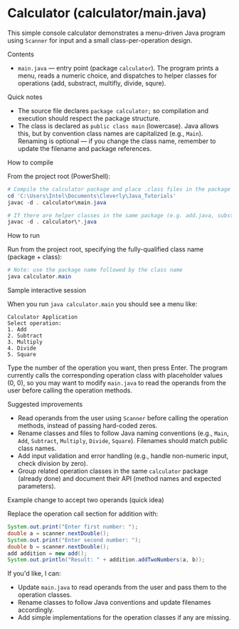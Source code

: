# Calculator (calculator/main.java)

This simple console calculator demonstrates a menu-driven Java program using `Scanner` for input and a small class-per-operation design.

Contents
- `main.java` — entry point (package `calculator`). The program prints a menu, reads a numeric choice, and dispatches to helper classes for operations (add, substract, multifly, divide, squre).

Quick notes
- The source file declares `package calculator;` so compilation and execution should respect the package structure.
- The class is declared as `public class main` (lowercase). Java allows this, but by convention class names are capitalized (e.g., `Main`). Renaming is optional — if you change the class name, remember to update the filename and package references.

How to compile

From the project root (PowerShell):

```powershell
# Compile the calculator package and place .class files in the package directory
cd 'C:\Users\Intel\Documents\Cleverly\Java_Tutorials'
javac -d . calculator\main.java

# If there are helper classes in the same package (e.g. add.java, substract.java), compile them too:
javac -d . calculator\*.java
```

How to run

Run from the project root, specifying the fully-qualified class name (package + class):

```powershell
# Note: use the package name followed by the class name
java calculator.main
```

Sample interactive session

When you run `java calculator.main` you should see a menu like:

```
Calculator Application
Select operation:
1. Add
2. Subtract
3. Multiply
4. Divide
5. Square
```

Type the number of the operation you want, then press Enter. The program currently calls the corresponding operation class with placeholder values (0, 0), so you may want to modify `main.java` to read the operands from the user before calling the operation methods.

Suggested improvements
- Read operands from the user using `Scanner` before calling the operation methods, instead of passing hard-coded zeros.
- Rename classes and files to follow Java naming conventions (e.g., `Main`, `Add`, `Subtract`, `Multiply`, `Divide`, `Square`). Filenames should match public class names.
- Add input validation and error handling (e.g., handle non-numeric input, check division by zero).
- Group related operation classes in the same `calculator` package (already done) and document their API (method names and expected parameters).

Example change to accept two operands (quick idea)

Replace the operation call section for addition with:

```java
System.out.print("Enter first number: ");
double a = scanner.nextDouble();
System.out.print("Enter second number: ");
double b = scanner.nextDouble();
add addition = new add();
System.out.println("Result: " + addition.addTwoNumbers(a, b));
```

If you'd like, I can:
- Update `main.java` to read operands from the user and pass them to the operation classes.
- Rename classes to follow Java conventions and update filenames accordingly.
- Add simple implementations for the operation classes if any are missing.
